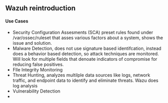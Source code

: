 ## Wazuh reintroduction

#### Use Cases
- Security Configuration Assesments (SCA) preset rules found under /var/ossec/ruleset that asses various factors about a system, shows the issue and solution.
- Malware Detection, does not use signature based identifcation, instead does a behavior based detection, so attack techniques are monitored. Will look for multiple fields that denoate indicators of compromise for reducing false positives.
- FIle Integrity Monitoring
- Threat Hunting, analyzes multilple data sources like logs, network traffic, and endpoint data to identify and eliminate threats. Wazu does log analysis
- Vulnerability Detection
- 